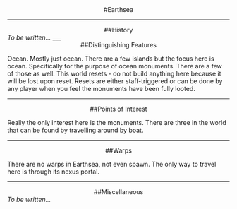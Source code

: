 ---
---
<div style="text-align: center;" markdown="1">
#Earthsea
</div>

___

<div style="text-align: center;" markdown="1">
##History
</div>
<i>To be written...</i>
___

<div style="text-align: center;" markdown="1">
##Distinguishing Features
</div>
<p>Ocean. Mostly just ocean. There are a few islands but the focus here is ocean. Specifically for the purpose of ocean monuments. There are a few of those as well. This world resets - do not build anything here because it will be lost upon reset. Resets are either staff-triggered or can be done by any player when you feel the monuments have been fully looted.</p>

___

<div style="text-align: center;" markdown="1">
##Points of Interest
</div>
<p>Really the only interest here is the monuments. There are three in the world that can be found by travelling around by boat.</p>

___

<div style="text-align: center;" markdown="1">
##Warps
</div>
<p>There are no warps in Earthsea, not even spawn. The only way to travel here is through its nexus portal.</p>

___

<div style="text-align: center;" markdown="1">
##Miscellaneous
</div>
<i>To be written...</i>
